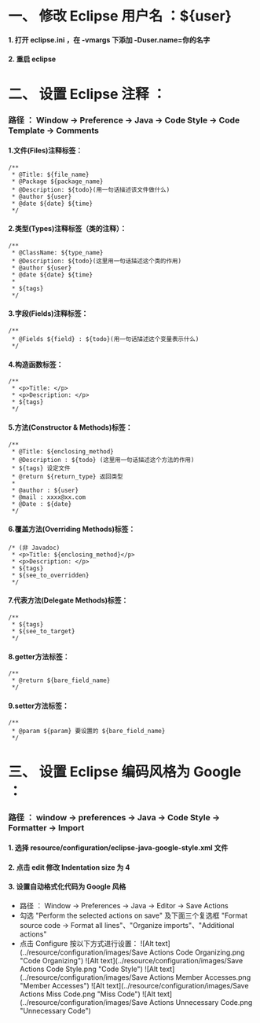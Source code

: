 # 一、 修改 Eclipse 用户名 ：${user}

#### 1. 打开 eclipse.ini ，在 -vmargs 下添加 -Duser.name=你的名字
#### 2. 重启 eclipse
    
# 二、 设置 Eclipse 注释 ： 

### 路径 ： Window -> Preference -> Java -> Code Style -> Code Template -> Comments
     
#### 1.文件(Files)注释标签：
    /**   
     * @Title: ${file_name} 
     * @Package ${package_name} 
     * @Description: ${todo}(用一句话描述该文件做什么) 
     * @author ${user}   
     * @date ${date} ${time}   
     */
 
#### 2.类型(Types)注释标签（类的注释）：
    /** 
     * @ClassName: ${type_name} 
     * @Description: ${todo}(这里用一句话描述这个类的作用) 
     * @author ${user}
     * @date ${date} ${time} 
     * 
     * ${tags} 
     */
 
#### 3.字段(Fields)注释标签：
    /** 
     * @Fields ${field} : ${todo}(用一句话描述这个变量表示什么) 
     */
 
#### 4.构造函数标签：
    /** 
     * <p>Title: </p> 
     * <p>Description: </p> 
     * ${tags} 
     */
 
#### 5.方法(Constructor & Methods)标签：
    /**
     * @Title: ${enclosing_method} 
     * @Description : ${todo} (这里用一句话描述这个方法的作用)
     * ${tags} 设定文件 
     * @return ${return_type} 返回类型
     *
     * @author : ${user}
     * @mail : xxxx@xx.com
     * @Date : ${date}
     */
 
#### 6.覆盖方法(Overriding Methods)标签：
    /* (非 Javadoc) 
     * <p>Title: ${enclosing_method}</p> 
     * <p>Description: </p> 
     * ${tags} 
     * ${see_to_overridden} 
     */
 
#### 7.代表方法(Delegate Methods)标签：
    /**
     * ${tags}
     * ${see_to_target}
     */
 
#### 8.getter方法标签：
    /** 
     * @return ${bare_field_name} 
     */
 
#### 9.setter方法标签：
    /** 
     * @param ${param} 要设置的 ${bare_field_name} 
     */
     
# 三、 设置 Eclipse 编码风格为 Google ： 

### 路径 ： window -> preferences -> Java -> Code Style -> Formatter -> Import

#### 1. 选择 resource/configuration/eclipse-java-google-style.xml 文件

#### 2. 点击 edit 修改 Indentation size 为 4

#### 3. 设置自动格式化代码为 Google 风格

* 路径 ： Window -> Preferences -> Java -> Editor -> Save Actions
* 勾选 "Perform the selected actions on save" 及下面三个复选框 "Format source code -> Format all lines"、"Organize imports"、"Additional actions"
* 点击 Configure 按以下方式进行设置：
![Alt text](../resource/configuration/images/Save Actions Code Organizing.png "Code Organizing")
![Alt text](../resource/configuration/images/Save Actions Code Style.png "Code Style")
![Alt text](../resource/configuration/images/Save Actions Member Accesses.png "Member Accesses")
![Alt text](../resource/configuration/images/Save Actions Miss Code.png "Miss Code")
![Alt text](../resource/configuration/images/Save Actions Unnecessary Code.png "Unnecessary Code")

